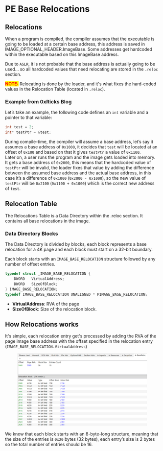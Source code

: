# PE Base Relocations



## Relocations

When a program is compiled, the compiler assumes that the executable is going to be loaded at a certain base address, this address is saved in IMAGE\_OPTIONAL\_HEADER.ImageBase. Some addresses get hardcoded within the executable based on this ImageBase address.&#x20;

Due to `ASLR`, it is not probable that the base address is actually going to be used... so all hardcoded values that need relocating are stored in the `.reloc` section.

<mark style="color:red;">**NOTE:**</mark> Relocating is done by the loader, and it's what fixes the hard-coded values in the Relocation Table (located in `.reloc`).



### Example from 0xRicks Blog

Let’s take an example, the following code defines an `int` variable and a pointer to that variable:

```c
int test = 2;
int* testPtr = &test;
```

During compile-time, the compiler will assume a base address, let’s say it assumes a base address of `0x1000`, it decides that `test` will be located at an offset of `0x100` and based on that it gives `testPtr` a value of `0x1100`.\
Later on, a user runs the program and the image gets loaded into memory.\
It gets a base address of `0x2000`, this means that the hardcoded value of `testPtr` will be invalid, the loader fixes that value by adding the difference between the assumed base address and the actual base address, in this case it’s a difference of `0x1000` (`0x2000 - 0x1000`), so the new value of `testPtr` will be `0x2100` (`0x1100 + 0x1000`) which is the correct new address of `test`.



## Relocation Table

The Relocations Table is a Data Directory within the .reloc section. It contains all base relocations in the image.&#x20;

### Data Directory Blocks

The Data Directory is divided by blocks, each block represents a base relocation for a 4K page and each block must start on a 32-bit boundary.

Each block starts with an `IMAGE_BASE_RELOCATION` structure followed by any number of offset entries.

```c
typedef struct _IMAGE_BASE_RELOCATION {
    DWORD   VirtualAddress;
    DWORD   SizeOfBlock;
} IMAGE_BASE_RELOCATION;
typedef IMAGE_BASE_RELOCATION UNALIGNED * PIMAGE_BASE_RELOCATION;
```

* **VirtualAddress**: RVA of the page
* **SizeOfBlock**: Size of the relocation block.

## How Relocations works

It's simple, each relocation entry get's processed by adding the RVA of the page image base address with the offset specified in the relocation entry (`IMAGE_BASE_RELOCATION.VirtualAddress`)

<figure><img src="../../../.gitbook/assets/image (49).png" alt=""><figcaption></figcaption></figure>

We know that each block starts with an 8-byte-long structure, meaning that the size of the entries is `0x20` bytes (32 bytes), each entry’s size is 2 bytes so the total number of entries should be 16.
